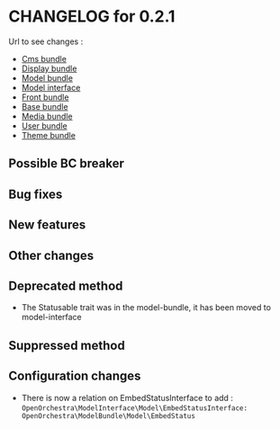 # CHANGELOG for 0.2.1

Url to see changes : 

 - [Cms bundle](https://github.com/open-orchestra/open-orchestra-cms-bundle/compare/v0.2.0...v0.2.1)
 - [Display bundle](https://github.com/open-orchestra/open-orchestra-display-bundle/compare/v0.2.0...v0.2.1)
 - [Model bundle](https://github.com/open-orchestra/open-orchestra-model-bundle/compare/v0.2.0...v0.2.1)
 - [Model interface](https://github.com/open-orchestra/open-orchestra-model-interface/compare/v0.2.0...v0.2.1)
 - [Front bundle](https://github.com/open-orchestra/open-orchestra-front-bundle/compare/v0.2.0...v0.2.1)
 - [Base bundle](https://github.com/open-orchestra/open-orchestra-base-bundle/compare/v0.2.0...v0.2.1)
 - [Media bundle](https://github.com/open-orchestra/open-orchestra-media-bundle/compare/v0.2.0...v0.2.1)
 - [User bundle](https://github.com/open-orchestra/open-orchestra-user-bundle/compare/v0.2.0...v0.2.1)
 - [Theme bundle](https://github.com/open-orchestra/open-orchestra-theme-bundle/compare/v0.2.0...v0.2.1)

## Possible BC breaker


## Bug fixes

## New features

## Other changes

## Deprecated method

 - The Statusable trait was in the model-bundle, it has been moved to model-interface

## Suppressed method

## Configuration changes

 - There is now a relation on EmbedStatusInterface to add : 
 `OpenOrchestra\ModelInterface\Model\EmbedStatusInterface: OpenOrchestra\ModelBundle\Model\EmbedStatus`

